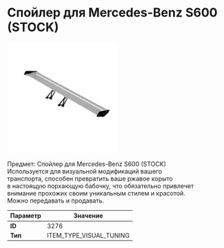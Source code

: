 # Спойлер для Mercedes-Benz S600 (STOCK)

![Item Image](../img/3276.webp?raw=true)

Предмет: Спойлер для Mercedes-Benz S600 (STOCK)<br>Используется для визуальной модификаций вашего<br>транспорта, способен превратить ваше ржавое корыто<br>в настоящую порхающую бабочку, что обязательно привлечет<br>внимание прохожих своим уникальным стилем и красотой.<br>Можно передавать и продавать.


| Параметр | Значение |
|----------|----------|
| **ID** | 3276 |
| **Тип** | ITEM_TYPE_VISUAL_TUNING |

